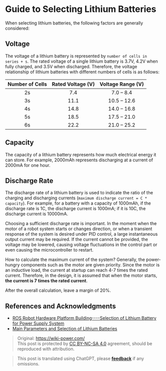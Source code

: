 # Guide to Selecting Lithium Batteries

When selecting lithium batteries, the following factors are generally considered:

## Voltage

The voltage of a lithium battery is represented by `number of cells in series + s`. The rated voltage of a single lithium battery is 3.7V, 4.2V when fully charged, and 3.5V when discharged. Therefore, the voltage relationship of lithium batteries with different numbers of cells is as follows:

| Number of Cells | Rated Voltage (V) | Voltage Range (V) |
| :-------------: | :--------------: | :---------------: |
|       2s        |       7.4        |     7.0 – 8.4      |
|       3s        |      11.1        |    10.5 – 12.6     |
|       4s        |      14.8        |    14.0 – 16.8     |
|       5s        |      18.5        |    17.5 – 21.0     |
|       6s        |      22.2        |    21.0 – 25.2     |

## Capacity

The capacity of a lithium battery represents how much electrical energy it can store. For example, 2000mAh represents discharging at a current of 2000mA for one hour.

## Discharge Rate

The discharge rate of a lithium battery is used to indicate the ratio of the charging and discharging currents (`maximum discharge current = C * capacity`). For example, for a battery with a capacity of 1000mAh, if the discharge rate is 1C, the discharge current is 1000mA; if it is 10C, the discharge current is 10000mA.

Choosing a sufficient discharge rate is important. In the moment when the motor of a robot system starts or changes direction, or when a transient response of the system is desired under PID control, a large instantaneous output current may be required. If the current cannot be provided, the voltage may be lowered, causing voltage fluctuations in the control part or even causing the microcontroller to restart.

How to calculate the maximum current of the system? Generally, the power-hungry components such as the motor are given priority. Since the motor is an inductive load, the current at startup can reach 4-7 times the rated current. Therefore, in the design, it is assumed that when the motor starts, **the current is 7 times the rated current**.

After the overall calculation, leave a margin of 20%.

## References and Acknowledgments

- [ROS Robot Hardware Platform Building----Selection of Lithium Battery for Power Supply System](https://zhuanlan.zhihu.com/p/259899605)
- [Main Parameters and Selection of Lithium Batteries](https://www.yfworld.com/?p=1114)

> Original: <https://wiki-power.com/>  
> This post is protected by [CC BY-NC-SA 4.0](https://creativecommons.org/licenses/by/4.0/deed.en) agreement, should be reproduced with attribution.

> This post is translated using ChatGPT, please [**feedback**](https://github.com/linyuxuanlin/Wiki_MkDocs/issues/new) if any omissions.